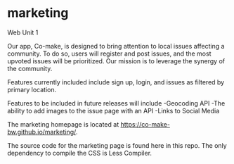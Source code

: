# marketing
Web Unit 1

Our app, Co-make, is designed to bring attention to local issues affecting a community. To do so, users will register and post issues, and the most upvoted issues will be prioritized. Our mission is to leverage the synergy of the community.

Features currently included include sign up, login, and issues as filtered by primary location.

Features to be included in future releases will include 
-Geocoding API
-The ability to add images to the issue page with an API
-Links to Social Media

The marketing homepage is located at https://co-make-bw.github.io/marketing/. 

The source code for the marketing page is found here in this repo. The only dependency to compile the CSS is Less Compiler. 
